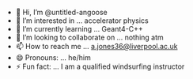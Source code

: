 - 👋 Hi, I’m @untitled-angoose
- 👀 I’m interested in ... accelerator physics
- 🌱 I’m currently learning ... Geant4-C++
- 💞️ I’m looking to collaborate on ... nothing atm
- 📫 How to reach me ... a.jones36@liverpool.ac.uk
- 😄 Pronouns: ... he/him
- ⚡ Fun fact: ... I am a qualified windsurfing instructor

<!---
untitled-angoose/untitled-angoose is a ✨ special ✨ repository because its `README.md` (this file) appears on your GitHub profile.
You can click the Preview link to take a look at your changes.
--->
